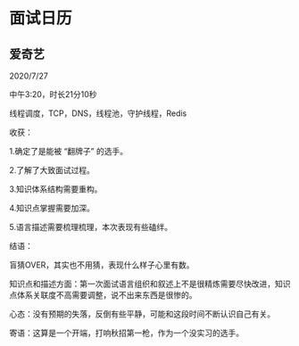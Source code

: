 # 面试日历

## 爱奇艺

2020/7/27

中午3:20，时长21分10秒

线程调度，TCP，DNS，线程池，守护线程，Redis

收获：

1.确定了是能被 “翻牌子” 的选手。

2.了解了大致面试过程。

3.知识体系结构需要重构。

4.知识点掌握需要加深。

5.语言描述需要梳理梳理，本次表现有些磕绊。

结语：

盲猜OVER，其实也不用猜，表现什么样子心里有数。

知识点和描述方面：第一次面试语言组织和叙述上不是很精炼需要尽快改进，知识点体系关联度不高需要调整，说不出来东西是很惨的。

心态：没有预期的失落，反倒有些平静，可能和这段时间不断认识自己有关。

寄语：这算是一个开端，打响秋招第一枪，作为一个没实习的选手。